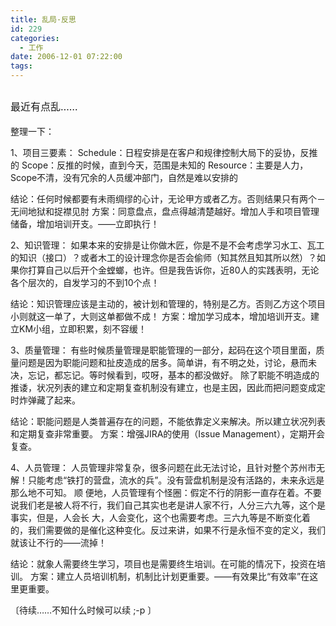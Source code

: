 ```yaml
---
title: 乱局·反思
id: 229
categories:
  - 工作
date: 2006-12-01 07:22:00
tags:
---
```


<div class="post" id="firstpost"> 

## <span class="Apple-style-span" style="font-weight:normal;font-size:16px;">最近有点乱……</span>

<div class="content">
整理一下：

1、项目三要素：
Schedule：日程安排是在客户和规律控制大局下的妥协，反推的
Scope：反推的时候，直到今天，范围是未知的
Resource：主要是人力，Scope不清，没有冗余的人员缓冲部门，自然是难以安排的

结论：任何时候都要有未雨绸缪的心计，无论甲方或者乙方。否则结果只有两个－无间地狱和捉襟见肘
方案：同意盘点，盘点得越清楚越好。增加人手和项目管理储备，增加培训开支。——立即执行！

2、知识管理：
如果本来的安排是让你做木匠，你是不是不会考虑学习水工、瓦工的知识（接口）？或者木工的设计理念你是否会偷师（知其然且知其所以然）？如果你打算自己以后开个金螳螂，也许。但是我告诉你，近80人的实践表明，无论各个层次的，自发学习的不到10个点！

结论：知识管理应该是主动的，被计划和管理的，特别是乙方。否则乙方这个项目小则就这一单了，大则这单都做不成！
方案：增加学习成本，增加培训开支。建立KM小组，立即积累，刻不容缓！

3、质量管理：
有些时候质量管理是职能管理的一部分，起码在这个项目里面，质量问题是因为职能问题和扯皮造成的居多。简单讲，有不明之处，讨论，悬而未决，忘记，都忘记。等时候看到，哎呀，基本的都没做好。
除了职能不明造成的推诿，状况列表的建立和定期复查机制没有建立，也是主因，因此而把问题变成定时炸弹藏了起来。

结论：职能问题是人类普遍存在的问题，不能依靠定义来解决。所以建立状况列表和定期复查非常重要。
方案：增强JIRA的使用（Issue Management），定期开会复查。

4、人员管理：
人员管理非常复杂，很多问题在此无法讨论，且针对整个苏州市无解！只能考虑“铁打的营盘，流水的兵”。没有营盘机制是没有活路的，未来永远是那么地不可知。
顺 便地，人员管理有个怪圈：假定不行的阴影一直存在着。不要说我们老是被人将不行，我们自己其实也老是讲人家不行，人分三六九等，这个是事实，但是，人会长 大，人会变化，这个也需要考虑。三六九等是不断变化着的，我们需要做的是催化这种变化。反过来讲，如果不行是永恒不变的定义，我们就该让不行的——流掉！

结论：就象人需要终生学习，项目也是需要终生培训。在可能的情况下，投资在培训。
方案：建立人员培训机制，机制比计划更重要。——有效果比“有效率”在这里更重要。

〔待续……不知什么时候可以续 ;-p 〕</div></div>